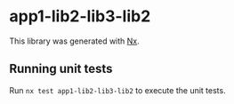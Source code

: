 # app1-lib2-lib3-lib2

This library was generated with [Nx](https://nx.dev).

## Running unit tests

Run `nx test app1-lib2-lib3-lib2` to execute the unit tests.
